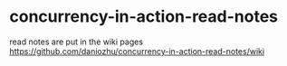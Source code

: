 # concurrency-in-action-read-notes
read notes are put in the wiki pages
https://github.com/daniozhu/concurrency-in-action-read-notes/wiki
